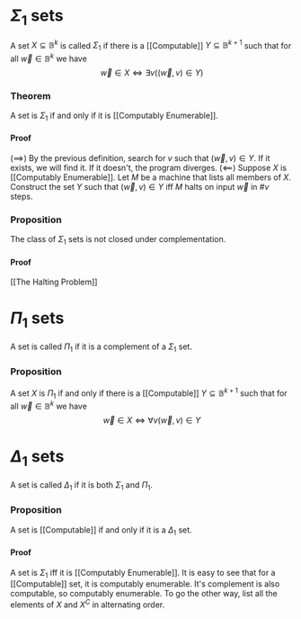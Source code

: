 # $\Sigma_{1}$ sets
A set $X\subseteq \mathbb{B}^{k}$ is called $\Sigma_{1}$ if there is a [[Computable]] $Y\subseteq \mathbb{B}^{k+1}$ such that for all $\vec{w}\in \mathbb{B}^{k}$ we have
$$
\vec{w}\in X\iff \exists v((\vec{w},v)\in Y)
$$
### Theorem
A set is $\Sigma_{1}$ if and only if it is [[Computably Enumerable]].
#### Proof
$(\implies)$ By the previous definition, search for $v$ such that $(\vec{w},v)\in Y$. If it exists, we will find it. If it doesn't, the program diverges. 
$(\impliedby)$ Suppose $X$ is [[Computably Enumerable]]. Let $M$ be a machine that lists all members of $X$. Construct the set $Y$ such that $(\vec{w},v)\in Y$ iff $M$ halts on input $\vec{w}$ in $\# v$ steps. 
### Proposition
The class of $\Sigma_{1}$ sets is not closed under complementation.
#### Proof
[[The Halting Problem]]
# $\Pi_{1}$ sets
A set is called $\Pi_{1}$ if it is a complement of a $\Sigma_{1}$ set.
### Proposition
A set $X$ is $\Pi_{1}$ if and only if there is a [[Computable]] $Y\subseteq \mathbb{B}^{k+1}$ such that for all $\vec{w}\in \mathbb{B}^{k}$ we have
$$
\vec{w}\in X\iff \forall v(\vec{w},v) \in Y
$$
# $\Delta_{1}$ sets
A set is called $\Delta_{1}$ if it is both $\Sigma_{1}$ and $\Pi_{1}$.
### Proposition
A set is [[Computable]] if and only if it is a $\Delta_{1}$ set.
#### Proof
A set is $\Sigma_{1}$ iff it is [[Computably Enumerable]]. It is easy to see that for a [[Computable]] set, it is computably enumerable. It's complement is also computable, so computably enumerable. 
To go the other way, list all the elements of $X$ and $X^{C}$ in alternating order. 